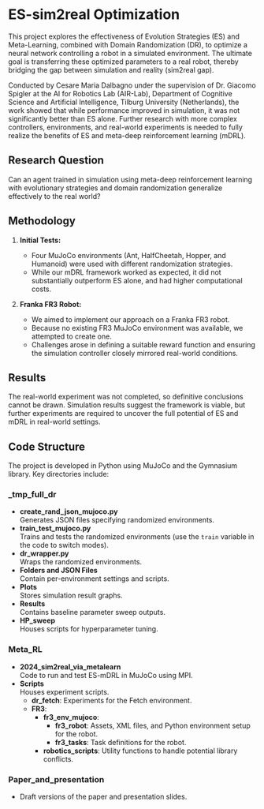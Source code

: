 # ES-sim2real Optimization

This project explores the effectiveness of Evolution Strategies (ES) and Meta-Learning, combined with Domain Randomization (DR), to optimize a neural network controlling a robot in a simulated environment. The ultimate goal is transferring these optimized parameters to a real robot, thereby bridging the gap between simulation and reality (sim2real gap).

Conducted by Cesare Maria Dalbagno under the supervision of Dr. Giacomo Spigler at the AI for Robotics Lab (AIR-Lab), Department of Cognitive Science and Artificial Intelligence, Tilburg University (Netherlands), the work showed that while performance improved in simulation, it was not significantly better than ES alone. Further research with more complex controllers, environments, and real-world experiments is needed to fully realize the benefits of ES and meta-deep reinforcement learning (mDRL).

## Research Question
Can an agent trained in simulation using meta-deep reinforcement learning with evolutionary strategies and domain randomization generalize effectively to the real world?

## Methodology
1. **Initial Tests:**  
   - Four MuJoCo environments (Ant, HalfCheetah, Hopper, and Humanoid) were used with different randomization strategies.  
   - While our mDRL framework worked as expected, it did not substantially outperform ES alone, and had higher computational costs.

2. **Franka FR3 Robot:**  
   - We aimed to implement our approach on a Franka FR3 robot.  
   - Because no existing FR3 MuJoCo environment was available, we attempted to create one.  
   - Challenges arose in defining a suitable reward function and ensuring the simulation controller closely mirrored real-world conditions.

## Results
The real-world experiment was not completed, so definitive conclusions cannot be drawn. Simulation results suggest the framework is viable, but further experiments are required to uncover the full potential of ES and mDRL in real-world settings.

## Code Structure
The project is developed in Python using MuJoCo and the Gymnasium library. Key directories include:

### _tmp_full_dr
- **create_rand_json_mujoco.py**  
  Generates JSON files specifying randomized environments.
- **train_test_mujoco.py**  
  Trains and tests the randomized environments (use the `train` variable in the code to switch modes).
- **dr_wrapper.py**  
  Wraps the randomized environments.
- **Folders and JSON Files**  
  Contain per-environment settings and scripts.
- **Plots**  
  Stores simulation result graphs.
- **Results**  
  Contains baseline parameter sweep outputs.
- **HP_sweep**  
  Houses scripts for hyperparameter tuning.

### Meta_RL
- **2024_sim2real_via_metalearn**  
  Code to run and test ES-mDRL in MuJoCo using MPI.
- **Scripts**  
  Houses experiment scripts.  
  - **dr_fetch**: Experiments for the Fetch environment.  
  - **FR3**:
    - **fr3_env_mujoco**:  
      - **fr3_robot**: Assets, XML files, and Python environment setup for the robot.  
      - **fr3_tasks**: Task definitions for the robot.  
    - **robotics_scripts**: Utility functions to handle potential library conflicts.

### Paper_and_presentation
- Draft versions of the paper and presentation slides.
